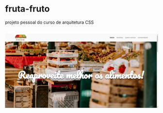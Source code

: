 # fruta-fruto
projeto pessoal do curso de arquitetura CSS
##
<img src="/arquitetura-css-aula4/4.4/assets/img/telaConcluida.png" alt="My telaConcluida"/>
